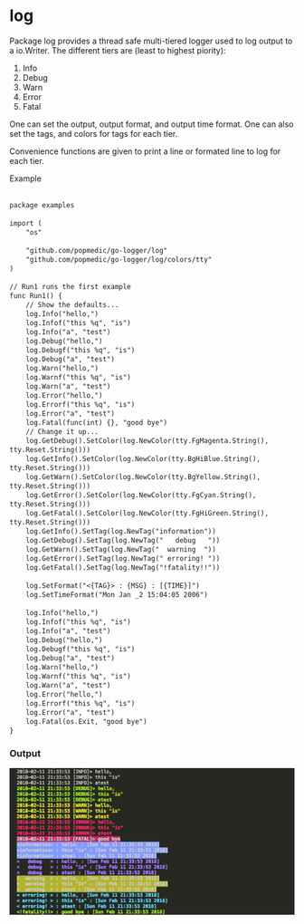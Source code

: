 # log

Package log provides a thread safe multi-tiered logger used to log output to a io.Writer.
The different tiers are (least to highest piority):

1. Info
2. Debug
3. Warn
4. Error
5. Fatal

One can set the output, output format, and output time format. One can also set the tags, and colors for tags for each tier.

Convenience functions are given to print a line or formated line to log for each tier.

Example

``` golang

package examples

import (
	"os"

	"github.com/popmedic/go-logger/log"
	"github.com/popmedic/go-logger/log/colors/tty"
)

// Run1 runs the first example
func Run1() {
	// Show the defaults...
	log.Info("hello,")
	log.Infof("this %q", "is")
	log.Info("a", "test")
	log.Debug("hello,")
	log.Debugf("this %q", "is")
	log.Debug("a", "test")
	log.Warn("hello,")
	log.Warnf("this %q", "is")
	log.Warn("a", "test")
	log.Error("hello,")
	log.Errorf("this %q", "is")
	log.Error("a", "test")
	log.Fatal(func(int) {}, "good bye")
	// Change it up...
	log.GetDebug().SetColor(log.NewColor(tty.FgMagenta.String(), tty.Reset.String()))
	log.GetInfo().SetColor(log.NewColor(tty.BgHiBlue.String(), tty.Reset.String()))
	log.GetWarn().SetColor(log.NewColor(tty.BgYellow.String(), tty.Reset.String()))
	log.GetError().SetColor(log.NewColor(tty.FgCyan.String(), tty.Reset.String()))
	log.GetFatal().SetColor(log.NewColor(tty.FgHiGreen.String(), tty.Reset.String()))
	log.GetInfo().SetTag(log.NewTag("information"))
	log.GetDebug().SetTag(log.NewTag("   debug   "))
	log.GetWarn().SetTag(log.NewTag("  warning  "))
	log.GetError().SetTag(log.NewTag(" erroring! "))
	log.GetFatal().SetTag(log.NewTag("!fatality!!"))

	log.SetFormat("<{TAG}> : {MSG} : [{TIME}]")
	log.SetTimeFormat("Mon Jan _2 15:04:05 2006")

	log.Info("hello,")
	log.Infof("this %q", "is")
	log.Info("a", "test")
	log.Debug("hello,")
	log.Debugf("this %q", "is")
	log.Debug("a", "test")
	log.Warn("hello,")
	log.Warnf("this %q", "is")
	log.Warn("a", "test")
	log.Error("hello,")
	log.Errorf("this %q", "is")
	log.Error("a", "test")
	log.Fatal(os.Exit, "good bye")
}

```
### **Output**

![alt text](Screen-Shot.png "Logo Title Text 1")